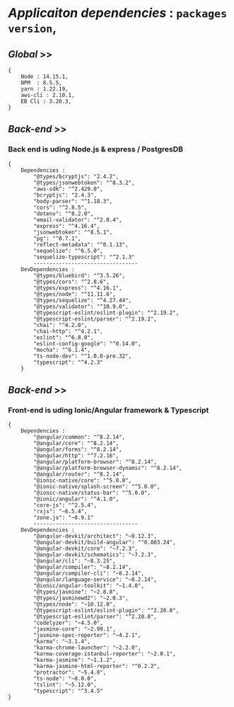 # _Applicaiton dependencies_ : `packages version`,
## _Global_ >>
    {
        Node : 14.15.1,
        NPM  : 8.5.5,
        yarn : 1.22.19,
        aws-cli : 2.10.1,
        EB Cli : 3.20.3,
    }
    
## _Back-end_  >>
### Back end is uding Node.js & express / PostgresDB 
    { 
        Dependencies :
            "@types/bcryptjs": "2.4.2",
            "@types/jsonwebtoken": "^8.3.2",
            "aws-sdk": "^2.429.0",
            "bcryptjs": "2.4.3",
            "body-parser": "^1.18.3",
            "cors": "^2.8.5",
            "dotenv": "^8.2.0",
            "email-validator": "^2.0.4",
            "express": "^4.16.4",
            "jsonwebtoken": "^8.5.1",
            "pg": "^8.7.1",
            "reflect-metadata": "^0.1.13",
            "sequelize": "^6.5.0",
            "sequelize-typescript": "^2.1.3"
            ---------------------------------
        DevDependencies :
            "@types/bluebird": "^3.5.26",
            "@types/cors": "^2.8.6",
            "@types/express": "^4.16.1",
            "@types/node": "^11.11.6",
            "@types/sequelize": "^4.27.44",
            "@types/validator": "^10.9.0",
            "@typescript-eslint/eslint-plugin": "^2.19.2",
            "@typescript-eslint/parser": "^2.19.2",
            "chai": "^4.2.0",
            "chai-http": "^4.2.1",
            "eslint": "^6.8.0",
            "eslint-config-google": "^0.14.0",
            "mocha": "^6.1.4",
            "ts-node-dev": "^1.0.0-pre.32",
            "typescript": "^4.2.3"
        }
## _Back-end_  >>
### Front-end is uding Ionic/Angular framework & Typescript 

    {
        Dependencies :
            "@angular/common": "^8.2.14",
            "@angular/core": "^8.2.14",
            "@angular/forms": "^8.2.14",
            "@angular/http": "^7.2.16",
            "@angular/platform-browser": "^8.2.14",
            "@angular/platform-browser-dynamic": "^8.2.14",
            "@angular/router": "^8.2.14",
            "@ionic-native/core": "^5.0.0",
            "@ionic-native/splash-screen": "^5.0.0",
            "@ionic-native/status-bar": "^5.0.0",
            "@ionic/angular": "^4.1.0",
            "core-js": "^2.5.4",
            "rxjs": "~6.5.4",
            "zone.js": "~0.9.1"
            ---------------------------------
        DevDependencies :
            "@angular-devkit/architect": "~0.12.3",
            "@angular-devkit/build-angular": "^0.803.24",
            "@angular-devkit/core": "~7.2.3",
            "@angular-devkit/schematics": "~7.2.3",
            "@angular/cli": "~8.3.25",
            "@angular/compiler": "~8.2.14",
            "@angular/compiler-cli": "~8.2.14",
            "@angular/language-service": "~8.2.14",
            "@ionic/angular-toolkit": "~1.4.0",
            "@types/jasmine": "~2.8.8",
            "@types/jasminewd2": "~2.0.3",
            "@types/node": "~10.12.0",
            "@typescript-eslint/eslint-plugin": "^2.20.0",
            "@typescript-eslint/parser": "^2.20.0",
            "codelyzer": "~4.5.0",
            "jasmine-core": "~2.99.1",
            "jasmine-spec-reporter": "~4.2.1",
            "karma": "~3.1.4",
            "karma-chrome-launcher": "~2.2.0",
            "karma-coverage-istanbul-reporter": "~2.0.1",
            "karma-jasmine": "~1.1.2",
            "karma-jasmine-html-reporter": "^0.2.2",
            "protractor": "~5.4.0",
            "ts-node": "~8.0.0",
            "tslint": "~5.12.0",
            "typescript": "^3.4.5"
    }